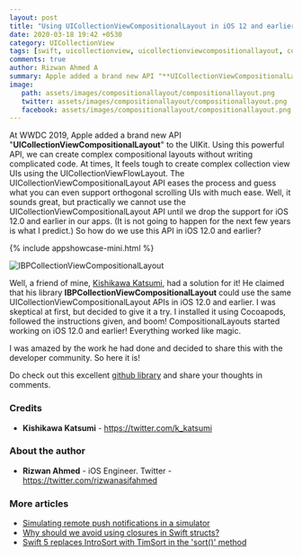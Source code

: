 ```yaml
---
layout: post
title: "Using UICollectionViewCompositionalLayout in iOS 12 and earlier"
date: 2020-03-18 19:42 +0530
category: UICollectionView
tags: [swift, uicollectionview, uicollectionviewcompositionallayout, collection view, compositional layouts] 
comments: true
author: Rizwan Ahmed A
summary: Apple added a brand new API "**UICollectionViewCompositionalLayout**" to the UIKit. Well how do we use it in iOS 12.0 and earlier? Well, lets find out. 
image:
   path: assets/images/compositionallayout/compositionallayout.png
   twitter: assets/images/compositionallayout/compositionallayout.png
   facebook: assets/images/compositionallayout/compositionallayout.png
---
```


At WWDC 2019, Apple added a brand new API "**UICollectionViewCompositionalLayout**" to the UIKit. Using this powerful API, we can create complex compositional layouts without writing complicated code. At times, It feels tough to create complex collection view UIs using the UICollectionViewFlowLayout. The UICollectionViewCompositionalLayout API eases the process and guess what you can even support orthogonal scrolling UIs with much ease. Well, it sounds great, but practically we cannot use the UICollectionViewCompositionalLayout API until we drop the support for iOS 12.0 and earlier in our apps. (It is not going to happen for the next few years is what I predict.) So how do we use this API in iOS 12.0 and earlier?

{% include appshowcase-mini.html %}

![IBPCollectionViewCompositionalLayout](/blog/assets/images/compositionallayout/compositionallayout.png)

Well, a friend of mine, [Kishikawa Katsumi](https://twitter.com/k_katsumi), had a solution for it! He claimed that his library **IBPCollectionViewCompositionalLayout** could use the same UICollectionViewCompositionalLayout APIs in iOS 12.0 and earlier. I was skeptical at first, but decided to give it a try.
I installed it using Cocoapods, followed the instructions given, and boom! CompositionalLayouts started working on iOS 12.0 and earlier!  Everything worked like magic.

I was amazed by the work he had done and decided to share this with the developer community. So here it is!

Do check out this excellent [github library](https://github.com/kishikawakatsumi/IBPCollectionViewCompositionalLayout)  and share your thoughts in comments.

### Credits

- **Kishikawa Katsumi** - <https://twitter.com/k_katsumi>

### About the author

- **Rizwan Ahmed** - iOS Engineer. Twitter - <https://twitter.com/rizwanasifahmed>

### More articles

- [Simulating remote push notifications in a simulator](/blog/2020/02/13/simulating-remote-push-notifications-in-a-simulator/)
- [Why should we avoid using closures in Swift structs?](/blog/2020/01/11/why-should-we-avoid-using-closures-in-swift-structs/)
- [Swift 5 replaces IntroSort with TimSort in the 'sort()' method](/blog/2019/09/29/swift-5-replaces-introsort-with-timsort-in-the-sort-method/)
